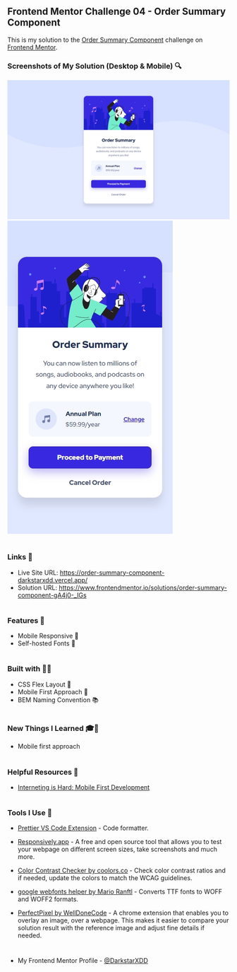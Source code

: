 ## Frontend Mentor Challenge 04 - Order Summary Component

This is my solution to the [Order Summary Component](https://www.frontendmentor.io/challenges/order-summary-component-QlPmajDUj) challenge on [Frontend Mentor](https://www.frontendmentor.io/).

### Screenshots of My Solution (Desktop & Mobile) 🔍

![](./solution_screenshots/screenshot_desktop.jpeg)
![](./solution_screenshots/screenshot_mobile.jpeg)

#

### Links 🔗

- Live Site URL: https://order-summary-component-darkstarxdd.vercel.app/
- Solution URL: https://www.frontendmentor.io/solutions/order-summary-component-gA4j0-_IGs

#

### Features 🎉

- Mobile Responsive 📱
- Self-hosted Fonts 🔡

#

### Built with 🔧🔨

- CSS Flex Layout 🔲
- Mobile First Approach 📱
- BEM Naming Convention 📚

#

### New Things I Learned 🎓📖

- Mobile first approach

#

### Helpful Resources 📜

- [Interneting is Hard: Mobile First Development](https://internetingishard.netlify.app/html-and-css/responsive-design/index.html#mobile-first-development)

#

### Tools I Use 🔧

- [Prettier VS Code Extension](https://marketplace.visualstudio.com/items?itemName=esbenp.prettier-vscode) - Code formatter.

- [Responsively.app](https://responsively.app/) - A free and open source tool that allows you to test your webpage on different screen sizes, take screenshots and much more.

- [Color Contrast Checker by coolors.co](https://coolors.co/contrast-checker/112a46-acc8e5) - Check color contrast ratios and if needed, update the colors to match the WCAG guidelines.

- [google webfonts helper by Mario Ranftl](https://gwfh.mranftl.com/fonts) - Converts TTF fonts to WOFF and WOFF2 formats.

- [PerfectPixel by WellDoneCode](https://chromewebstore.google.com/detail/perfectpixel-by-welldonec/dkaagdgjmgdmbnecmcefdhjekcoceebi) - A chrome extension that enables you to overlay an image, over a webpage. This makes it easier to compare your solution result with the reference image and adjust fine details if needed.

#

- My Frontend Mentor Profile - [@DarkstarXDD](https://www.frontendmentor.io/profile/DarkstarXDD)
